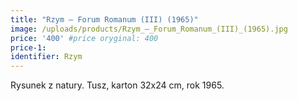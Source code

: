 ```yaml
---
title: "Rzym – Forum Romanum (III) (1965)"
image: /uploads/products/Rzym_–_Forum_Romanum_(III)_(1965).jpg
price: '400' #price oryginal: 400
price-1:
identifier: Rzym
---
```


Rysunek z natury. Tusz, karton 32x24 cm, rok 1965.
